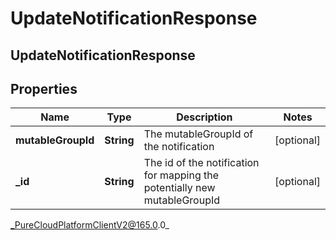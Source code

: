 # UpdateNotificationResponse

## UpdateNotificationResponse

## Properties

|Name | Type | Description | Notes|
|------------ | ------------- | ------------- | -------------|
| **mutableGroupId** | **String** | The mutableGroupId of the notification | [optional] |
| **_id** | **String** | The id of the notification for mapping the potentially new mutableGroupId | [optional] |



_PureCloudPlatformClientV2@165.0.0_
